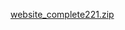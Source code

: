 [website_complete221.zip](https://github.com/user-attachments/files/20635213/website_complete221.zip)

